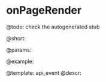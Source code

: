 onPageRender
=============

@todo:
	check the autogenerated stub

@short:
	

@params:

@example:


@template:	api_event
@descr:

